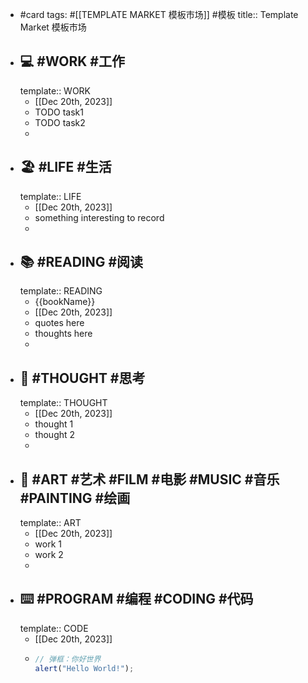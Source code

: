 - #card tags: #[[TEMPLATE MARKET 模板市场]] #模板
  title:: Template Market 模板市场
- ## 💻 #WORK #工作
  template:: WORK
	- [[Dec 20th, 2023]]
	- TODO task1
	- TODO task2
	-
- ## 🏖️ #LIFE #生活
  template:: LIFE
	- [[Dec 20th, 2023]]
	- something interesting to record
	-
- ## 📚 #READING #阅读
  template:: READING
	- {{bookName}}
	- [[Dec 20th, 2023]]
	- quotes here
	- thoughts here
	-
- ## 💁 #THOUGHT #思考
  template:: THOUGHT
	- [[Dec 20th, 2023]]
	- thought 1
	- thought 2
	-
- ## 🩻 #ART #艺术 #FILM #电影 #MUSIC #音乐 #PAINTING #绘画
  template:: ART
	- [[Dec 20th, 2023]]
	- work 1
	- work 2
	-
- ## ⌨️ #PROGRAM #编程 #CODING #代码
  template:: CODE
	- [[Dec 20th, 2023]]
	- ```javascript
	  // 弹框：你好世界
	  alert("Hello World!");
	  ```